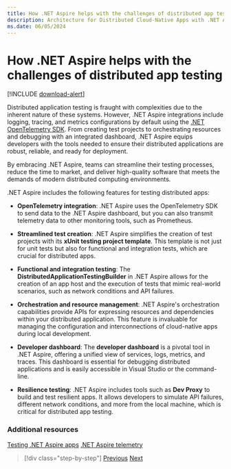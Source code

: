 ```yaml
---
title: How .NET Aspire helps with the challenges of distributed app testing
description: Architecture for Distributed Cloud-Native Apps with .NET Aspire & Containers | How .NET Aspire helps with the challenges of distributed app testing
ms.date: 06/05/2024
---
```


# How .NET Aspire helps with the challenges of distributed app testing

[!INCLUDE [download-alert](../includes/download-alert.md)]

Distributed application testing is fraught with complexities due to the inherent nature of these systems. However, .NET Aspire integrations include logging, tracing, and metrics configurations by default  using the [.NET OpenTelemetry SDK](https://github.com/open-telemetry/opentelemetry-dotnet). From creating test projects to orchestrating resources and debugging with an integrated dashboard, .NET Aspire equips developers with the tools needed to ensure their distributed applications are robust, reliable, and ready for deployment.

By embracing .NET Aspire, teams can streamline their testing processes, reduce the time to market, and deliver high-quality software that meets the demands of modern distributed computing environments.

.NET Aspire includes the following features for testing distributed apps:

- **OpenTelemetry integration**: .NET Aspire uses the OpenTelemetry SDK to send data to the .NET Aspire dashboard, but you can also transmit telemetry data to other monitoring tools, such as Prometheus.

- **Streamlined test creation**: .NET Aspire simplifies the creation of test projects with its **xUnit testing project template**. This template is not just for unit tests but also for functional and integration tests, which are crucial for distributed apps.

- **Functional and integration testing**: The **DistributedApplicationTestingBuilder** in .NET Aspire allows for the creation of an app host and the execution of tests that mimic real-world scenarios, such as network conditions and API failures.

- **Orchestration and resource management**: .NET Aspire's orchestration capabilities provide APIs for expressing resources and dependencies within your distributed application. This feature is invaluable for managing the configuration and interconnections of cloud-native apps during local development.

- **Developer dashboard**: The **developer dashboard** is a pivotal tool in .NET Aspire, offering a unified view of services, logs, metrics, and traces. This dashboard is essential for debugging distributed applications and is easily accessible in Visual Studio or the command-line.

- **Resilience testing**: .NET Aspire includes tools such as **Dev Proxy** to build and test resilient apps. It allows developers to simulate API failures, different network conditions, and more from the local machine, which is critical for distributed app testing.

### Additional resources

[Testing .NET Aspire apps](/dotnet/aspire/fundamentals/testing)
[.NET Aspire telemetry](/dotnet/aspire/fundamentals/telemetry)

>[!div class="step-by-step"]
>[Previous](challenges-of-distributed-app-testing.md)
>[Next](../api-gateways/gateway-patterns.md)
